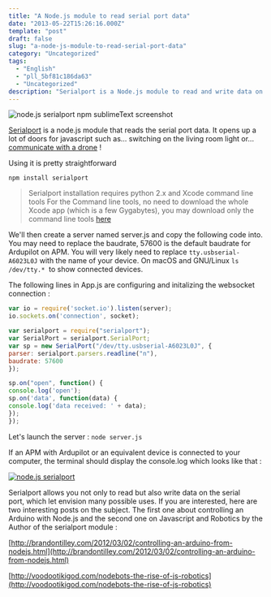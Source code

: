 ```yaml
---
title: "A Node.js module to read serial port data"
date: "2013-05-22T15:26:16.000Z"
template: "post"
draft: false
slug: "a-node-js-module-to-read-serial-port-data"
category: "Uncategorized"
tags: 
  - "English"
  - "pll_5bf81c186da63"
  - "Uncategorized"
description: "Serialport is a Node.js module to read and write data on a serial port, here's a quick overview of its usage with a an APM board with Ardupilot software."
---
```


![node.js serialport npm sublimeText screenshot](/media/2013-05-22---a-node-js-module-to-read-serial-port-data/node.js-serialport-sublime-text-screenshot-1.png)

[Serialport](https://npmjs.org/package/serialport) is a node.js module that reads the serial port data. It opens up a lot of doors for javascript such as... switching on the living room light or... [communicate with a drone](/posts/en/portfolio-item/uav-ground-control-station-web-app-with-node-serialport/) !

Using it is pretty straightforward

`npm install serialport`

> Serialport installation requires python 2.x and Xcode command line tools For the Command line tools, no need to download the whole Xcode app (which is a few Gygabytes), you may download only the command line tools [here](https://github.com/kennethreitz/osx-gcc-installer#option-1-downloading-pre-built-binaries) 

We'll then create a server named server.js and copy the following code into. You may need to replace the baudrate, 57600 is the default baudrate for Ardupilot on APM. You will very likely need to replace `tty.usbserial-A6023L0J` with the name of your device. On macOS and GNU/Linux `ls /dev/tty.*`  to show connected devices.

The following lines in App.js are configuring and initalizing the websocket connection : 


```javascript
var io = require('socket.io').listen(server); 
io.sockets.on('connection', socket);

var serialport = require("serialport");
var SerialPort = serialport.SerialPort;
var sp = new SerialPort("/dev/tty.usbserial-A6023L0J", {
parser: serialport.parsers.readline("n"),
baudrate: 57600
});

sp.on("open", function() {
console.log('open');
sp.on('data', function(data) {
console.log('data received: ' + data);
});
});
```

Let's launch the server : `node server.js`

If an APM with Ardupilot or an equivalent device is connected to your computer, the terminal should display the console.log which looks like that :

[![node.js serialport](/media/2013-05-22---a-node-js-module-to-read-serial-port-data/Screen-shot-2013-05-30-at-11.32.53-AM.png)](/posts/wp-content/uploads/2013/05/Screen-shot-2013-05-30-at-11.32.53-AM.png)

Serialport allows you not only to read but also write data on the serial port, which let envision many possible uses. If you are interested, here are two interesting posts on the subject. The first one about controlling an Arduino with Node.js and the second one on Javascript and Robotics by the Author of the serialport module :

[http://brandontilley.com/2012/03/02/controlling-an-arduino-from-nodejs.html](http://brandontilley.com/2012/03/02/controlling-an-arduino-from-nodejs.html)

[http://voodootikigod.com/nodebots-the-rise-of-js-robotics](http://voodootikigod.com/nodebots-the-rise-of-js-robotics)
